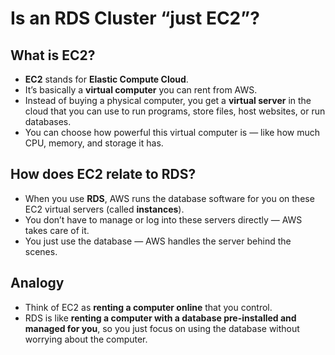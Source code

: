 # Is an RDS Cluster “just EC2”?


## What is EC2?
- **EC2** stands for **Elastic Compute Cloud**.  
- It’s basically a **virtual computer** you can rent from AWS.  
- Instead of buying a physical computer, you get a **virtual server** in the cloud that you can use to run programs, store files, host websites, or run databases.  
- You can choose how powerful this virtual computer is — like how much CPU, memory, and storage it has.

## How does EC2 relate to RDS?
- When you use **RDS**, AWS runs the database software for you on these EC2 virtual servers (called **instances**).  
- You don’t have to manage or log into these servers directly — AWS takes care of it.  
- You just use the database — AWS handles the server behind the scenes.

## Analogy
- Think of EC2 as **renting a computer online** that you control.  
- RDS is like **renting a computer with a database pre-installed and managed for you**, so you just focus on using the database without worrying about the computer.
